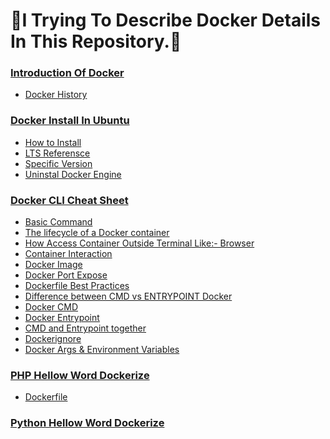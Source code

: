# 🚀I Trying To Describe Docker Details In This Repository.🚀

### <a target="_blank" href="1_introduction-docker.md">Introduction Of Docker</a>
- <a target="_blank" href="1_introduction-docker.md#docker-history"> Docker History</a>

### <a target="_blank" href="docker_install_ubuntu.md">Docker Install In Ubuntu</a>
- <a target="_blank" href="docker_install_ubuntu.md#🚀how-to-install-and-use-docker-on-ubuntu-2204🚀"> How to Install</a>
- <a target="_blank" href="docker_install_ubuntu.md#install-docker-engine-on-ubuntu-2204lts-reference"> LTS Referensce</a>
- <a target="_blank" href="docker_install_ubuntu.md#specific-version"> Specific Version</a>
- <a target="_blank" href="docker_install_ubuntu.md#uninstall-docker-engine"> Uninstal Docker Engine</a>

### <a target="_blank" href="docker-cli-cheat-sheet.md">Docker CLI Cheat Sheet</a>
- <a target="_blank" href="docker-cli-cheat-sheet.md#lets-try-some-basic-command"> Basic Command</a>
- <a target="_blank" href="docker-cli-cheat-sheet.md#the-lifecycle-of-a-docker-container"> The lifecycle of a Docker container</a>
- <a target="_blank" href="docker-cli-cheat-sheet.md#how-to-access-it-in-browser"> How Access Container Outside Terminal Like:- Browser</a>
- <a target="_blank" href="docker-cli-cheat-sheet.md#container-interaction"> Container Interaction </a>
- <a target="_blank" href="docker-cli-cheat-sheet.md#build-a-simple-docker-image"> Docker Image </a>
- <a target="_blank" href="docker-cli-cheat-sheet.md#how-to-access-it-in-browser"> Docker Port Expose </a>
- <a target="_blank" href="dockerfile-best-practies.md"> Dockerfile Best Practices </a>
- <a target="_blank" href="docker-cli-cheat-sheet.md#difference-between-cmd-vs-entrypoint-docker"> Difference between CMD vs ENTRYPOINT Docker</a>
- <a target="_blank" href="docker-cli-cheat-sheet.md#docker-cmd">Docker CMD</a>
- <a target="_blank" href="docker-cli-cheat-sheet.md#docker-entrypoint">Docker Entrypoint</a>
- <a target="_blank" href="docker-cli-cheat-sheet.md#now-lets-see-how-to-use-cmd-and-entrypoint-together">CMD and Entrypoint together</a>
- <a target="_blank" href="docker-cli-cheat-sheet.md#dont-ignore-dockerignore">Dockerignore</a>
- <a target="_blank" href="docker-cli-cheat-sheet.md#docker-args--environment-variables">Docker Args & Environment Variables</a>


### <a target="_blank" href="php-dockerize.md">PHP Hellow Word Dockerize </a>
- <a target="_blank" href="php-dockerize.md#dockerfile-and-indexphp-are-in-the-same-directory-you-can-simply-use"> Dockerfile </a>
### <a target="_blank" href="python-sample-dockerize.md">Python Hellow Word Dockerize</a>